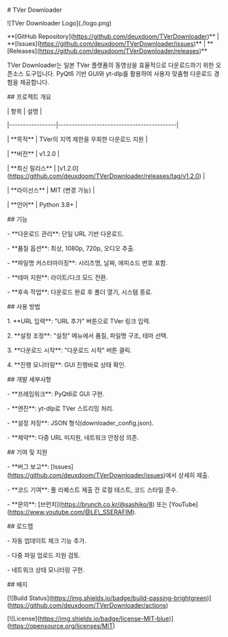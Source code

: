 \# TVer Downloader



!\[TVer Downloader Logo](./logo.png)  

\*\*\[GitHub Repository](https://github.com/deuxdoom/TVerDownloader)\*\* | \*\*\[Issues](https://github.com/deuxdoom/TVerDownloader/issues)\*\* | \*\*\[Releases](https://github.com/deuxdoom/TVerDownloader/releases)\*\*  



TVer Downloader는 일본 TVer 플랫폼의 동영상을 효율적으로 다운로드하기 위한 오픈소스 도구입니다. PyQt6 기반 GUI와 yt-dlp를 활용하여 사용자 맞춤형 다운로드 경험을 제공합니다.



\## 프로젝트 개요

| 항목            | 설명                                      |

|-----------------|-------------------------------------------|

| \*\*목적\*\*        | TVer의 지역 제한을 우회한 다운로드 지원    |

| \*\*버전\*\*        | v1.2.0                                    |

| \*\*최신 릴리스\*\* | \[v1.2.0](https://github.com/deuxdoom/TVerDownloader/releases/tag/v1.2.0) |

| \*\*라이선스\*\*    | MIT (변경 가능)                            |

| \*\*언어\*\*        | Python 3.8+                               |



\## 기능

\- \*\*다운로드 관리\*\*: 단일 URL 기반 다운로드.

\- \*\*품질 옵션\*\*: 최상, 1080p, 720p, 오디오 추출.

\- \*\*파일명 커스터마이징\*\*: 시리즈명, 날짜, 에피소드 번호 포함.

\- \*\*테마 지원\*\*: 라이트/다크 모드 전환.

\- \*\*후속 작업\*\*: 다운로드 완료 후 폴더 열기, 시스템 종료.



\## 사용 방법

1\. \*\*URL 입력\*\*: "URL 추가" 버튼으로 TVer 링크 입력.

2\. \*\*설정 조정\*\*: "설정" 메뉴에서 품질, 파일명 구조, 테마 선택.

3\. \*\*다운로드 시작\*\*: "다운로드 시작" 버튼 클릭.

4\. \*\*진행 모니터링\*\*: GUI 진행바로 상태 확인.



\## 개발 세부사항

\- \*\*프레임워크\*\*: PyQt6로 GUI 구현.

\- \*\*엔진\*\*: yt-dlp로 TVer 스트리밍 처리.

\- \*\*설정 저장\*\*: JSON 형식(downloader\_config.json).

\- \*\*제약\*\*: 다중 URL 미지원, 네트워크 안정성 의존.



\## 기여 및 지원

\- \*\*버그 보고\*\*: \[Issues](https://github.com/deuxdoom/TVerDownloader/issues)에서 상세히 제출.

\- \*\*코드 기여\*\*: 풀 리퀘스트 제출 전 로컬 테스트, 코드 스타일 준수.

\- \*\*문의\*\*: \[브런치](https://brunch.co.kr/@sashiko/8) 또는 \[YouTube](https://www.youtube.com/@LE\_SSERAFIM).



\## 로드맵

\- 자동 업데이트 체크 기능 추가.

\- 다중 파일 업로드 지원 검토.

\- 네트워크 상태 모니터링 구현.



\## 배지

\[!\[Build Status](https://img.shields.io/badge/build-passing-brightgreen)](https://github.com/deuxdoom/TVerDownloader/actions)

\[!\[License](https://img.shields.io/badge/license-MIT-blue)](https://opensource.org/licenses/MIT)

